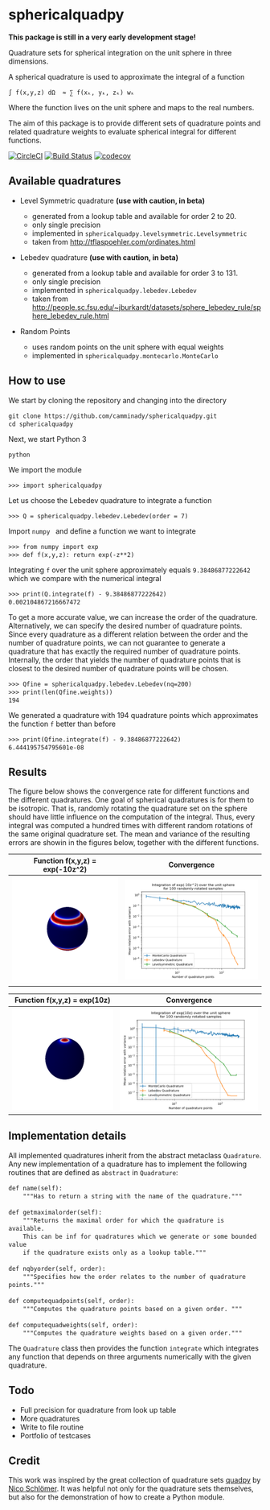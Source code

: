 # sphericalquadpy 
**This package is still in a very early development stage!**


Quadrature sets for spherical integration on the unit sphere in three dimensions.

A spherical quadrature is used to approximate the integral of a function 


```text
∫ f(x,y,z) dΩ  ≈ ∑ f(xₖ, yₖ, zₖ) wₖ
```

Where the function lives on the unit sphere and maps to the real numbers.

The aim of this package is to provide different sets of quadrature points and 
related quadrature weights to evaluate spherical integral for different 
functions. 

[![CircleCI](https://circleci.com/gh/camminady/sphericalquadpy/tree/master.svg?style=svg)](https://circleci.com/gh/camminady/sphericalquadpy/tree/master)
[![Build Status](https://travis-ci.com/camminady/sphericalquadpy.svg?branch=master)](https://travis-ci.com/camminady/sphericalquadpy)
[![codecov](https://img.shields.io/codecov/c/github/camminady/sphericalquadpy.svg)](https://codecov.io/gh/camminady/sphericalquadpy)

## Available quadratures

- Level Symmetric quadrature **(use with caution, in beta)**
    - generated from a lookup table and available for order 2 to 20.
    - only single precision
    - implemented in `sphericalquadpy.levelsymmetric.Levelsymmetric`
    - taken from http://tflaspoehler.com/ordinates.html

- Lebedev quadrature **(use with caution, in beta)**
    - generated from a lookup table and available for order 3 to 131.
    - only single precision
    - implemented in `sphericalquadpy.lebedev.Lebedev`
    - taken from http://people.sc.fsu.edu/~jburkardt/datasets/sphere_lebedev_rule/sphere_lebedev_rule.html
    
- Random Points
    - uses random points on the unit sphere with equal weights
    - implemented in `sphericalquadpy.montecarlo.MonteCarlo`      

## How to use
We start by cloning the repository and changing into the directory
    
    git clone https://github.com/camminady/sphericalquadpy.git
    cd sphericalquadpy
    
Next, we start Python 3
    
    python

We import the module
    
    >>> import sphericalquadpy

Let us choose the Lebedev quadrature to integrate a function

    >>> Q = sphericalquadpy.lebedev.Lebedev(order = 7)

Import `numpy ` and define a function we want to integrate

    >>> from numpy import exp 
    >>> def f(x,y,z): return exp(-z**2)
 
Integrating `f` over the unit sphere approximately equals `9.38486877222642` which we compare
with the numerical integral

    >>> print(Q.integrate(f) - 9.38486877222642)
    0.002104867216667472

To get a more accurate value, we can increase the order of the quadrature. Alternatively,
we can specify the desired number of quadrature points. Since every quadrature as a different
relation between the order and the number of quadrature points, we can not guarantee to generate a 
quadrature that has exactly the required number of quadrature points. Internally, the order that 
yields the number of quadrature points that is closest to the desired number of quadrature points will be chosen.

    >>> Qfine = sphericalquadpy.lebedev.Lebedev(nq=200)
    >>> print(len(Qfine.weights))
    194

We generated a quadrature with 194 quadrature points which approximates the function `f` better 
than before

    >>> print(Qfine.integrate(f) - 9.38486877222642)
    6.444195754795601e-08


## Results
The figure below shows the convergence rate for different functions and the different
quadratures. One goal of spherical quadratures is for them to be isotropic. That is, randomly rotating
the quadrature set on the sphere should have little influence on the computation
of the integral. Thus, every integral was computed a hundred times with different
random rotations of the same original quadrature set. The mean and variance of the resulting
errors are showin in the figures below, together with the different functions.



Function f(x,y,z) = exp(-10z^2)|  Convergence
:-------------------------:|:-------------------------:
![](test/function1.png)  |  ![](test/convergence1.png)

Function f(x,y,z) = exp(10z)|  Convergence
:-------------------------:|:-------------------------:
![](test/function0.png)  |  ![](test/convergence0.png)

## Implementation details
All implemented quadratures inherit from the abstract metaclass `Quadrature`. 
Any new implementation of a quadrature has to implement the following routines 
that are defined as `abstract` in `Quadrature`:


    def name(self):
        """Has to return a string with the name of the quadrature."""

    def getmaximalorder(self):
        """Returns the maximal order for which the quadrature is available.
        This can be inf for quadratures which we generate or some bounded value
        if the quadrature exists only as a lookup table."""
        
    def nqbyorder(self, order):
        """Specifies how the order relates to the number of quadrature points."""

    def computequadpoints(self, order):
        """Computes the quadrature points based on a given order. """

    def computequadweights(self, order):
        """Computes the quadrature weights based on a given order."""


    
The `Quadrature` class then provides the function `integrate` which integrates
any function that depends on three arguments numerically with the given 
quadrature.

## Todo

- Full precision for quadrature from look up table
- More quadratures
- Write to file routine
- Portfolio of testcases

## Credit
This work was inspired by the great collection of quadrature sets [quadpy](https://github.com/nschloe/quadpy) by [Nico Schlömer](https://github.com/nschloe). 
It was helpful not only for the quadrature sets themselves, but also for the demonstration of how to create a Python module.
